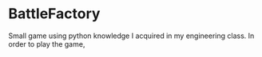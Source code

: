 # BattleFactory
Small game using python knowledge I acquired in my engineering class.
In order to play the game, 
